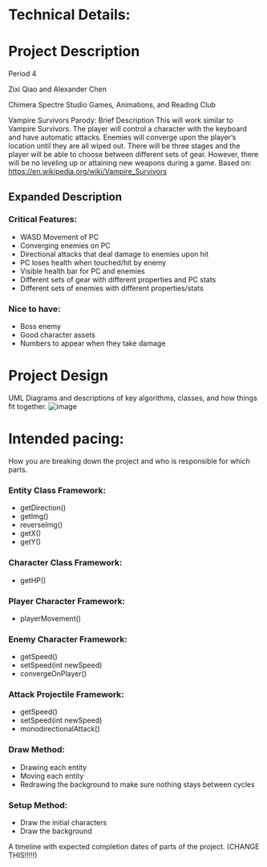 
# Technical Details:

# Project Description

Period 4

Zixi Qiao and Alexander Chen

Chimera Spectre Studio Games, Animations, and Reading Club

Vampire Survivors Parody: Brief Description
This will work similar to Vampire Survivors. The player will control a character with the keyboard and have automatic attacks. Enemies will converge upon the player’s location until they are all wiped out. There will be three stages and the player will be able to choose between different sets of gear. However, there will be no leveling up or attaining new weapons during a game.
Based on: https://en.wikipedia.org/wiki/Vampire_Survivors

## Expanded Description

### Critical Features:
- WASD Movement of PC
- Converging enemies on PC
- Directional attacks that deal damage to enemies upon hit
- PC loses health when touched/hit by enemy
- Visible health bar for PC and enemies
- Different sets of gear with different properties and PC stats
- Different sets of enemies with different properties/stats

### Nice to have:
- Boss enemy
- Good character assets
- Numbers to appear when they take damage
     
# Project Design

UML Diagrams and descriptions of key algorithms, classes, and how things fit together.
![image](https://github.com/user-attachments/assets/adeffaaf-c63f-4a99-94ca-7346173e9cdc)




    
# Intended pacing:

How you are breaking down the project and who is responsible for which parts.

### Entity Class Framework:
- getDirection()
- getImg()
- reverseImg()
- getX()
- getY()

### Character Class Framework:
- getHP()

### Player Character Framework:
- playerMovement()

### Enemy Character Framework:
- getSpeed()
- setSpeed(int newSpeed)
- convergeOnPlayer()

### Attack Projectile Framework:
- getSpeed()
- setSpeed(int newSpeed)
- monodirectionalAttack()

### Draw Method:
- Drawing each entity
- Moving each entity
- Redrawing the background to make sure nothing stays between cycles

### Setup Method: 
- Draw the initial characters
- Draw the background


A timeline with expected completion dates of parts of the project. (CHANGE THIS!!!!!)

